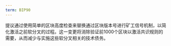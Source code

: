 ```yaml
---
term: BIP90
---
```


提议通过使用简单的区块高度检查来替换通过区块版本号进行矿工信号机制，以简化激活之前软分叉的过程。这一变更将消除验证前1000个区块以激活共识规则的需要，从而减少与实施这些软分叉相关的技术债务。